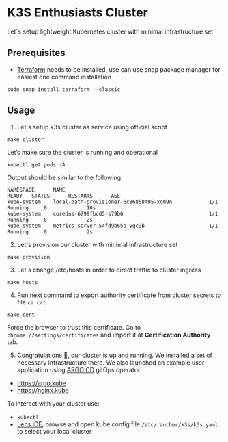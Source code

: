 # K3S Enthusiasts Cluster

Let`s setup lightweight Kubernetes cluster with minimal infrastructure set

## Prerequisites
* [Terraform](https://developer.hashicorp.com/terraform/install?product_intent=terraform#linux) needs to be installed, use can use snap package manager for easiest one command installation
```shell
sudo snap install terraform --classic
```

## Usage

1. Let`s setup k3s cluster as service using official script
```shell
make cluster
```
Let’s make sure the cluster is running and operational
```shell
kubectl get pods -A
```
Output should be similar to the following:
```text
NAMESPACE      NAME                                               READY   STATUS      RESTARTS      AGE
kube-system    local-path-provisioner-6c86858495-xcm9n            1/1     Running     0             10s
kube-system    coredns-6799fbcd5-s79b6                            1/1     Running     0             2s
kube-system    metrics-server-54fd9b65b-vgc9b                     1/1     Running     0             2s
```

2. Let`s provision our cluster with minimal infrastructure set
```shell
make provision
```

3. Let`s change /etc/hosts in order to direct traffic to cluster ingress
```shell
make hosts
```

4. Run next command to export authority certificate from cluster secrets to file `ca.crt`
```shell
make cert
```
Force the browser to trust this certificate. Go to `chrome://settings/certificates` and import it at **Certification Authority** tab.

5. Congratulations 🎈, our cluster is up and running. We installed a set of necessary infrastructure there. We also launched an example user application using [ARGO CD](https://argoproj.github.io/cd/) gitOps operator.
* https://argo.kube
* https://nginx.kube

To interact with your cluster use:
* `kubectl`
* [Lens IDE](https://k8slens.dev/), browse and open kube config file `/etc/rancher/k3s/k3s.yaml` to select your local cluster